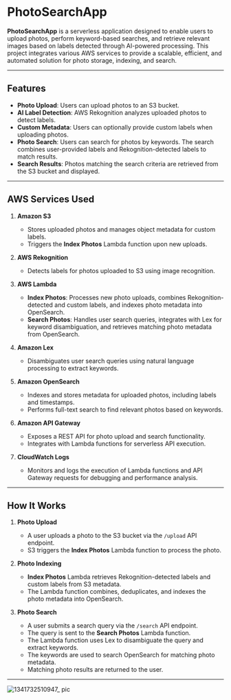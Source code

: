 # PhotoSearchApp

**PhotoSearchApp** is a serverless application designed to enable users to upload photos, perform keyword-based searches, and retrieve relevant images based on labels detected through AI-powered processing. This project integrates various AWS services to provide a scalable, efficient, and automated solution for photo storage, indexing, and search.

---

## Features

- **Photo Upload**: Users can upload photos to an S3 bucket.
- **AI Label Detection**: AWS Rekognition analyzes uploaded photos to detect labels.
- **Custom Metadata**: Users can optionally provide custom labels when uploading photos.
- **Photo Search**: Users can search for photos by keywords. The search combines user-provided labels and Rekognition-detected labels to match results.
- **Search Results**: Photos matching the search criteria are retrieved from the S3 bucket and displayed.

---

## AWS Services Used

1. **Amazon S3**  
   - Stores uploaded photos and manages object metadata for custom labels.
   - Triggers the **Index Photos** Lambda function upon new uploads.

2. **AWS Rekognition**  
   - Detects labels for photos uploaded to S3 using image recognition.

3. **AWS Lambda**  
   - **Index Photos**: Processes new photo uploads, combines Rekognition-detected and custom labels, and indexes photo metadata into OpenSearch.
   - **Search Photos**: Handles user search queries, integrates with Lex for keyword disambiguation, and retrieves matching photo metadata from OpenSearch.

4. **Amazon Lex**  
   - Disambiguates user search queries using natural language processing to extract keywords.

5. **Amazon OpenSearch**  
   - Indexes and stores metadata for uploaded photos, including labels and timestamps.
   - Performs full-text search to find relevant photos based on keywords.

6. **Amazon API Gateway**  
   - Exposes a REST API for photo upload and search functionality.
   - Integrates with Lambda functions for serverless API execution.

7. **CloudWatch Logs**  
   - Monitors and logs the execution of Lambda functions and API Gateway requests for debugging and performance analysis.

---

## How It Works

1. **Photo Upload**
   - A user uploads a photo to the S3 bucket via the `/upload` API endpoint.
   - S3 triggers the **Index Photos** Lambda function to process the photo.

2. **Photo Indexing**
   - **Index Photos** Lambda retrieves Rekognition-detected labels and custom labels from S3 metadata.
   - The Lambda function combines, deduplicates, and indexes the photo metadata into OpenSearch.

3. **Photo Search**
   - A user submits a search query via the `/search` API endpoint.
   - The query is sent to the **Search Photos** Lambda function.
   - The Lambda function uses Lex to disambiguate the query and extract keywords.
   - The keywords are used to search OpenSearch for matching photo metadata.
   - Matching photo results are returned to the user.

---

![1341732510947_ pic](https://github.com/user-attachments/assets/7c763455-6b8c-4abb-8e86-d216456a766a)



